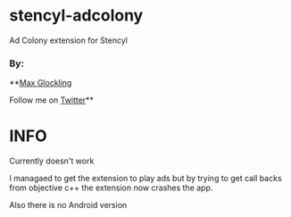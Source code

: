 # stencyl-adcolony
Ad Colony extension for Stencyl

### By:

**[Max Glockling](http://www.maxglockling.com)

Follow me on [Twitter](https://twitter.com/glockling)**


INFO
==========

Currently doesn't work

I managaed to get the extension to play ads but by trying to get call backs from objective c++
the extension now crashes the app.

Also there is no Android version